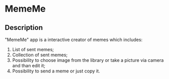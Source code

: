 # MemeMe
## Description
"MemeMe" app is a interactive creator of memes which includes:
1. List of sent memes;
2. Collection of sent memes;
3. Possibility to choose image from the library or take a picture via camera and than edit it;
4. Possibility to send a meme or just copy it.

